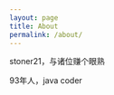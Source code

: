 ```yaml
---
layout: page
title: About
permalink: /about/
---
```


stoner21，与诸位赚个眼熟

93年人，java coder




[jekyll-organization]: https://github.com/jekyll
